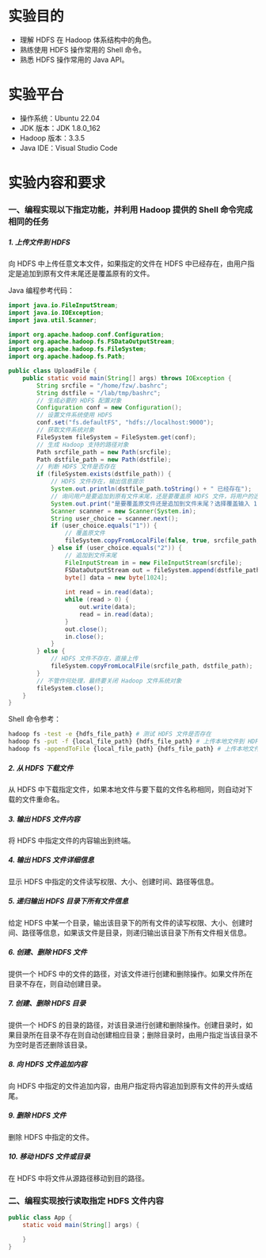 # 实验目的
- 理解 HDFS 在 Hadoop 体系结构中的角色。
- 熟练使用 HDFS 操作常用的 Shell 命令。
- 熟悉 HDFS 操作常用的 Java API。

# 实验平台
- 操作系统：Ubuntu 22.04
- JDK 版本：JDK 1.8.0_162
- Hadoop 版本：3.3.5
- Java IDE：Visual Studio Code

# 实验内容和要求
### 一、编程实现以下指定功能，并利用 Hadoop 提供的 Shell 命令完成相同的任务
##### 1. 上传文件到 HDFS
向 HDFS 中上传任意文本文件，如果指定的文件在 HDFS 中已经存在，由用户指定是追加到原有文件末尾还是覆盖原有的文件。

Java 编程参考代码：

```java
import java.io.FileInputStream;
import java.io.IOException;
import java.util.Scanner;

import org.apache.hadoop.conf.Configuration;
import org.apache.hadoop.fs.FSDataOutputStream;
import org.apache.hadoop.fs.FileSystem;
import org.apache.hadoop.fs.Path;

public class UploadFile {
    public static void main(String[] args) throws IOException {
        String srcfile = "/home/fzw/.bashrc";
        String dstfile = "/lab/tmp/bashrc";
        // 生成必要的 HDFS 配置对象
        Configuration conf = new Configuration();
        // 设置文件系统使用 HDFS
        conf.set("fs.defaultFS", "hdfs://localhost:9000");
        // 获取文件系统对象
        FileSystem fileSystem = FileSystem.get(conf);
        // 生成 Hadoop 支持的路径对象
        Path srcfile_path = new Path(srcfile);
        Path dstfile_path = new Path(dstfile);
        // 判断 HDFS 文件是否存在
        if (fileSystem.exists(dstfile_path)) {
            // HDFS 文件存在，输出信息提示
            System.out.println(dstfile_path.toString() + " 已经存在");
            // 询问用户是要追加到原有文件末尾，还是要覆盖原 HDFS 文件，将用户的选择记录在 user_choice 字符串中
            System.out.print("是要覆盖原文件还是追加到文件末尾？选择覆盖输入 1 ，选择追加输入 2 ，请输入：");
            Scanner scanner = new Scanner(System.in);
            String user_choice = scanner.next();
            if (user_choice.equals("1")) {
                // 覆盖原文件
                fileSystem.copyFromLocalFile(false, true, srcfile_path, dstfile_path);
            } else if (user_choice.equals("2")) {
                // 追加到文件末尾
                FileInputStream in = new FileInputStream(srcfile);
                FSDataOutputStream out = fileSystem.append(dstfile_path);
                byte[] data = new byte[1024];
                
                int read = in.read(data);
                while (read > 0) {
                    out.write(data);
                    read = in.read(data);
                }
                out.close();
                in.close();
            }
        } else {
            // HDFS 文件不存在，直接上传 
            fileSystem.copyFromLocalFile(srcfile_path, dstfile_path);
        }
        // 不管作何处理，最终要关闭 Hadoop 文件系统对象
        fileSystem.close();
    }
}
```

Shell 命令参考：

```bash
hadoop fs -test -e {hdfs_file_path} # 测试 HDFS 文件是否存在
hadoop fs -put -f {local_file_path} {hdfs_file_path} # 上传本地文件到 HDFS 并覆盖原有文件
hadoop fs -appendToFile {local_file_path} {hdfs_file_path} # 上传本地文件到 HDFS ，追加到原有文件末尾
```

##### 2. 从 HDFS 下载文件
从 HDFS 中下载指定文件，如果本地文件与要下载的文件名称相同，则自动对下载的文件重命名。

##### 3. 输出 HDFS 文件内容
将 HDFS 中指定文件的内容输出到终端。

##### 4. 输出 HDFS 文件详细信息
显示 HDFS 中指定的文件读写权限、大小、创建时间、路径等信息。

##### 5. 递归输出 HDFS 目录下所有文件信息
给定 HDFS 中某一个目录，输出该目录下的所有文件的读写权限、大小、创建时间、路径等信息，如果该文件是目录，则递归输出该目录下所有文件相关信息。

##### 6. 创建、删除 HDFS 文件
提供一个 HDFS 中的文件的路径，对该文件进行创建和删除操作。如果文件所在目录不存在，则自动创建目录。

##### 7. 创建、删除 HDFS 目录
提供一个 HDFS 的目录的路径，对该目录进行创建和删除操作。创建目录时，如果目录所在目录不存在则自动创建相应目录；删除目录时，由用户指定当该目录不为空时是否还删除该目录。

##### 8. 向 HDFS 文件追加内容
向 HDFS 中指定的文件追加内容，由用户指定将内容追加到原有文件的开头或结尾。

##### 9. 删除 HDFS 文件
删除 HDFS 中指定的文件。

##### 10. 移动 HDFS 文件或目录
在 HDFS 中将文件从源路径移动到目的路径。
    

### 二、编程实现按行读取指定 HDFS 文件内容
```java
public class App {
    static void main(String[] args) {

    }
}
```